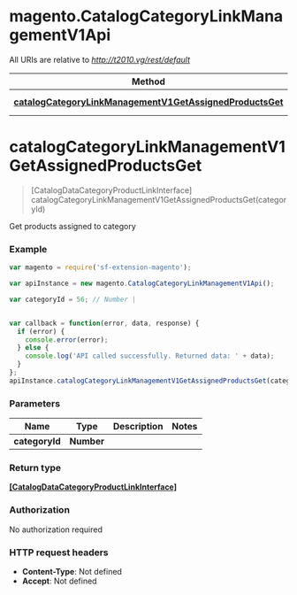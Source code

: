 # magento.CatalogCategoryLinkManagementV1Api

All URIs are relative to *http://t2010.vg/rest/default*

Method | HTTP request | Description
------------- | ------------- | -------------
[**catalogCategoryLinkManagementV1GetAssignedProductsGet**](CatalogCategoryLinkManagementV1Api.md#catalogCategoryLinkManagementV1GetAssignedProductsGet) | **GET** /V1/categories/{categoryId}/products | 


<a name="catalogCategoryLinkManagementV1GetAssignedProductsGet"></a>
# **catalogCategoryLinkManagementV1GetAssignedProductsGet**
> [CatalogDataCategoryProductLinkInterface] catalogCategoryLinkManagementV1GetAssignedProductsGet(categoryId)



Get products assigned to category

### Example
```javascript
var magento = require('sf-extension-magento');

var apiInstance = new magento.CatalogCategoryLinkManagementV1Api();

var categoryId = 56; // Number | 


var callback = function(error, data, response) {
  if (error) {
    console.error(error);
  } else {
    console.log('API called successfully. Returned data: ' + data);
  }
};
apiInstance.catalogCategoryLinkManagementV1GetAssignedProductsGet(categoryId, callback);
```

### Parameters

Name | Type | Description  | Notes
------------- | ------------- | ------------- | -------------
 **categoryId** | **Number**|  | 

### Return type

[**[CatalogDataCategoryProductLinkInterface]**](CatalogDataCategoryProductLinkInterface.md)

### Authorization

No authorization required

### HTTP request headers

 - **Content-Type**: Not defined
 - **Accept**: Not defined

